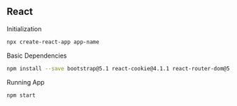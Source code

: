 ## React
Initialization
```bash
npx create-react-app app-name
```
Basic Dependencies
```bash
npm install --save bootstrap@5.1 react-cookie@4.1.1 react-router-dom@5.3.0 reactstrap@8.10.0
```
Running App
```bash
npm start
```